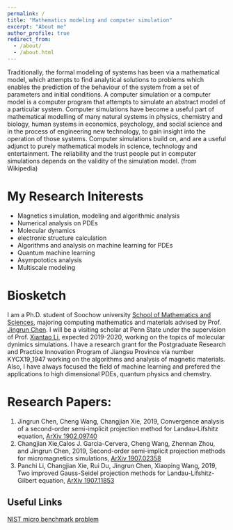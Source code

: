 ```yaml
---
permalink: /
title: "Mathematics modeling and computer simulation"
excerpt: "About me"
author_profile: true
redirect_from: 
  - /about/
  - /about.html
---
```

Traditionally, the formal modeling of systems has been via a mathematical model, which attempts to find analytical solutions to problems which enables the prediction of the behaviour of the system from a set of parameters and initial conditions.
A computer simulation or a computer model is a computer program that attempts to simulate an abstract model of a particular system. Computer simulations have become a useful part of mathematical modelling of many natural systems in physics, chemistry and biology, human systems in economics, psychology, and social science and in the process of engineering new technology, to gain insight into the operation of those systems.
Computer simulations build on, and are a useful adjunct to purely mathematical models in science, technology and entertainment. The reliability and the trust people put in computer simulations depends on the validity of the simulation model. (from Wikipedia)

My Research Initerests
======
* Magnetics simulation, modeling and algorithmic analysis
* Numerical analysis on PDEs
* Molecular dynamics
* electronic structure calculation
* Algorithms and analysis on machine learning for PDEs
* Quantum machine learning 
* Asympototics analysis
* Multiscale modeling

Biosketch
======
I am a Ph.D. student of Soochow university [School of Mathematics and Sciences](http://math.suda.edu.cn/), majoring computing mathematics and materials advised by Prof. [Jingrun Chen](http://web.suda.edu.cn/jingrunchen/).
I will be a visiting scholar at Penn State under the supervision of Prof. [Xiantao Li](http://personal.psu.edu/xxl12/), expected 2019-2020, working on the topics of molecular dynimics simulations. 
I have a research grant for the Postgraduate Research and Practice Innovation Program of Jiangsu Province via number KYCX19_1947 working on the algorithms and analysis of magnetic materials.
Also, I have always focused the field of machine learning and prefered the applications to high dimensional PDEs, quantum physics and chemstry.  

Research Papers:
======
1. Jingrun Chen, Cheng Wang, Changjian Xie, 2019, Convergence analysis of a second-order semi-implicit projection method for Landau-Lifshitz equation, [ArXiv 1902.09740](https://arxiv.org/pdf/1902.09740.pdf)
1. Changjian Xie,Calos J. Garcia-Cervera, Cheng Wang, Zhennan Zhou, and Jingrun Chen, 2019, Second-order semi-implicit projection methods for micromagnetics simulations, [ArXiv 1907.02358](https://arxiv.org/pdf/1907.02358.pdf)
1. Panchi Li, Changjian Xie, Rui Du, Jingrun Chen, Xiaoping Wang, 2019, Two improved Gauss-Seidel projection methods for Landau-Lifshitz-Gilbert equation, [ArXiv 1907.11853](https://arxiv.org/pdf/1907.11853.pdf)

Useful Links
------
[NIST micro benchmark problem](https://www.ctcms.nist.gov/~rdm/mumag.org.html)
